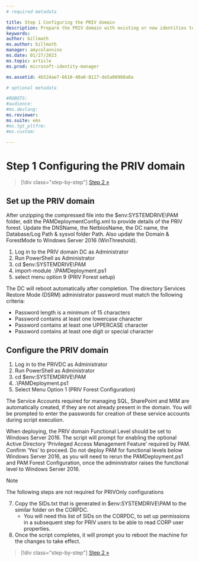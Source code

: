 ```yaml
---
# required metadata

title: Step 1 Configuring the PRIV domain
description: Prepare the PRIV domain with existing or new identities to be managed by Microsoft Identity Manager using scripts
keywords:
author: billmath
ms.author: billmath
manager: amycolannino
ms.date: 01/27/2023
ms.topic: article
ms.prod: microsoft-identity-manager

ms.assetid: 4b524ae7-6610-40a0-8127-de5a08988a8a

# optional metadata

#ROBOTS:
#audience:
#ms.devlang:
ms.reviewer:
ms.suite: ems
#ms.tgt_pltfrm:
#ms.custom:

---
```

# Step 1 Configuring the PRIV domain

> [!div class="step-by-step"]
> [Step 2 »](sp1-step2-configuring-corp-domain.md)


## Set up the PRIV domain
After unzipping the compressed file into the $env:SYSTEMDRIVE\PAM folder, edit the PAMDeploymentConfig.xml to provide details of the PRIV forest. Update the DNSName, the NetbiosName, the DC name, the Database/Log Path & sysvol folder Path. Also update the Domain & ForestMode to Windows Server 2016 (WinThreshold).

1. Log in to the PRIV domain DC as Administrator
2. Run PowerShell as Administrator
3. cd $env:SYSTEMDRIVE\PAM
4. import-module .\PAMDeployment.ps1
5. select menu option 9 (PRIV Forest setup)


The DC will reboot automatically after completion. The directory Services Restore Mode (DSRM) administrator password must match the following criteria:

  * Password length is a minimum of 15 characters
  * Password contains at least one lowercase character
  * Password contains at least one UPPERCASE character
  * Password contains at least one digit or special character

## Configure the PRIV domain

1. Log in to the PRIVDC as Administrator
2. Run PowerShell as Administrator
3. cd $env:SYSTEMDRIVE\PAM
4. .\PAMDeployment.ps1
5. Select Menu Option 1 (PRIV Forest Configuration)


The Service Accounts required for managing SQL, SharePoint and MIM are automatically created, if they are not already present in the domain. You will be prompted to enter the passwords for creation of these service accounts during script execution.

When deploying, the PRIV domain Functional Level should be set to Windows Server 2016. The script will prompt for enabling the optional Active Directory ‘Privileged Access Management Feature’ required by PAM. Confirm ‘Yes’ to proceed. Do not deploy PAM for functional levels below Windows Server 2016, as you will need to rerun the PAMDeployment.ps1 and PAM Forest Configuration, once the administrator raises the functional level to Windows Server 2016.

>[!NOTE]
>The following steps are not required for PRIVOnly configurations

7. Copy the SIDs.txt that is generated in $env:SYSTEMDRIVE\PAM to the similar folder on the CORPDC.
   * You will need this list of SIDs on the CORPDC, to set up permissions in a subsequent step for PRIV users to  be able to read CORP user properties.
8. Once the script completes, it will prompt you to reboot the machine for the changes to take effect.

> [!div class="step-by-step"]
> [Step 2 »](sp1-step2-configuring-corp-domain.md)
